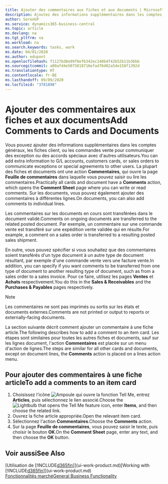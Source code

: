 ```yaml
---
title: Ajouter des commentaires aux fiches et aux documents | Microsoft Docs
description: Ajoutez des informations supplémentaires dans les comptes, les fiches client, ou les commandes vente pour communiquer des accords, tels qu'un prix spécial ou un mode de livraison, pour d'autres utilisateurs.
author: SorenGP
ms.service: dynamics365-business-central
ms.topic: article
ms.devlang: na
ms.tgt_pltfrm: na
ms.workload: na
ms.search.keywords: tasks, work
ms.date: 04/01/2020
ms.author: edupont
ms.openlocfilehash: f1127bd8e99f8ef6342ec240b4f42b52b11b36bb
ms.sourcegitcommit: a80afd4e5075018716efad76d82a54e158f1392d
ms.translationtype: HT
ms.contentlocale: fr-BE
ms.lasthandoff: 09/09/2020
ms.locfileid: "3781898"
---
```

# <a name="add-comments-to-cards-and-documents"></a><span data-ttu-id="94635-103">Ajouter des commentaires aux fiches et aux documents</span><span class="sxs-lookup"><span data-stu-id="94635-103">Add Comments to Cards and Documents</span></span>
<span data-ttu-id="94635-104">Vous pouvez ajouter des informations supplémentaires dans les comptes généraux, les fiches client, ou les commandes vente pour communiquer des exception ou des accords spéciaux avec d'autres utilisateurs.</span><span class="sxs-lookup"><span data-stu-id="94635-104">You can add extra information to G/L accounts, customers cards, or sales orders to communicate exceptions or special agreements to other users.</span></span>
<span data-ttu-id="94635-105">La plupart des fiches et documents ont une action **Commentaires**, qui ouvre la page **Feuille de commentaires** dans laquelle vous pouvez saisir ou lire les commentaires.</span><span class="sxs-lookup"><span data-stu-id="94635-105">Practically all cards and document have a **Comments** action, which opens the **Comment Sheet** page where you can write or read comments.</span></span> <span data-ttu-id="94635-106">Sur les documents, vous pouvez également ajouter des commentaires à différentes lignes.</span><span class="sxs-lookup"><span data-stu-id="94635-106">On documents, you can also add comments to individual lines.</span></span>

<span data-ttu-id="94635-107">Les commentaires sur les documents en cours sont transférées dans le document validé.</span><span class="sxs-lookup"><span data-stu-id="94635-107">Comments on ongoing documents are transferred to the related posted document.</span></span> <span data-ttu-id="94635-108">Par exemple, un commentaire sur une commande vente est transféré sur une expédition vente validée qui en résulte.</span><span class="sxs-lookup"><span data-stu-id="94635-108">For example, a comment on a sales order is transferred to a resulting posted sales shipment.</span></span>

<span data-ttu-id="94635-109">En outre, vous pouvez spécifier si vous souhaitez que des commentaires soient transférés d'un type document à un autre type de document résultant, par exemple d'une commande vente vers une facture vente.</span><span class="sxs-lookup"><span data-stu-id="94635-109">In addition, you can specify if you want comments to be transferred from one type of document to another resulting type of document, such as from a sales order to a sales invoice.</span></span> <span data-ttu-id="94635-110">Pour ce faire, utilisez les pages **Ventes** et **Achats** respectivement.</span><span class="sxs-lookup"><span data-stu-id="94635-110">You do this in the **Sales & Receivables** and the **Purchases & Payables** pages respectively.</span></span>

> [!NOTE]
> <span data-ttu-id="94635-111">Les commentaires ne sont pas imprimés ou sortis sur les états et documents externes.</span><span class="sxs-lookup"><span data-stu-id="94635-111">Comments are not printed or output to reports or externally-facing documents.</span></span>

<span data-ttu-id="94635-112">La section suivante décrit comment ajouter un commentaire à une fiche article.</span><span class="sxs-lookup"><span data-stu-id="94635-112">The following describes how to add a comment to an item card.</span></span> <span data-ttu-id="94635-113">Les étapes sont similaires pour toutes les autres fiches et documents, sauf sur les lignes document, l'action **Commentaires** est placée sur un menu d'action de lignes.</span><span class="sxs-lookup"><span data-stu-id="94635-113">The steps are similar for all other cards and documents, except on document lines, the **Comments** action is placed on a lines action menu.</span></span>

## <a name="to-add-a-comments-to-an-item-card"></a><span data-ttu-id="94635-114">Pour ajouter des commentaires à une fiche article</span><span class="sxs-lookup"><span data-stu-id="94635-114">To add a comments to an item card</span></span>
1. <span data-ttu-id="94635-115">Choisissez l'icône ![Ampoule qui ouvre la fonction Tell Me](media/ui-search/search_small.png "Dites-moi ce que vous voulez faire"), entrez **Articles**, puis sélectionnez le lien associé.</span><span class="sxs-lookup"><span data-stu-id="94635-115">Choose the ![Lightbulb that opens the Tell Me feature](media/ui-search/search_small.png "Tell me what you want to do") icon, enter **Items**, and then choose the related link.</span></span>
2. <span data-ttu-id="94635-116">Ouvrez la fiche article appropriée.</span><span class="sxs-lookup"><span data-stu-id="94635-116">Open the relevant item card.</span></span>
3. <span data-ttu-id="94635-117">Sélectionnez l'action **Commentaires**.</span><span class="sxs-lookup"><span data-stu-id="94635-117">Choose the **Comments** action.</span></span>
4. <span data-ttu-id="94635-118">Sur la page **Feuille de commentaires**, vous pouvez saisir le texte, puis choisir le bouton **OK**.</span><span class="sxs-lookup"><span data-stu-id="94635-118">On the **Comment Sheet** page, enter any text, and then choose the **OK** button.</span></span>

## <a name="see-also"></a><span data-ttu-id="94635-119">Voir aussi</span><span class="sxs-lookup"><span data-stu-id="94635-119">See Also</span></span>
<span data-ttu-id="94635-120">[Utilisation de [!INCLUDE[d365fin](includes/d365fin_md.md)]](ui-work-product.md)</span><span class="sxs-lookup"><span data-stu-id="94635-120">[Working with [!INCLUDE[d365fin](includes/d365fin_md.md)]](ui-work-product.md)</span></span>  
[<span data-ttu-id="94635-121">Fonctionnalités marché</span><span class="sxs-lookup"><span data-stu-id="94635-121">General Business Functionality</span></span>](ui-across-business-areas.md)
